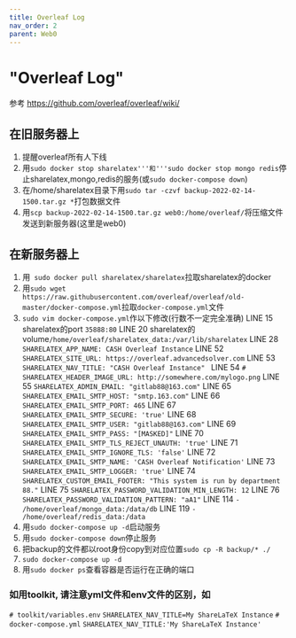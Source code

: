 ```yaml
---
title: Overleaf Log
nav_order: 2
parent: Web0
---
```



# "Overleaf Log"

参考 https://github.com/overleaf/overleaf/wiki/

## 在旧服务器上

1. 提醒overleaf所有人下线
2. 用`sudo docker stop sharelatex'''和'''sudo docker stop mongo redis`停止sharelatex,mongo,redis的服务(或`sudo docker-compose down`)
3. 在/home/sharelatex目录下用`sudo tar -czvf backup-2022-02-14-1500.tar.gz *`打包数据文件
4. 用`scp backup-2022-02-14-1500.tar.gz web0:/home/overleaf/`将压缩文件发送到新服务器(这里是web0)

## 在新服务器上

1. 用` sudo docker pull sharelatex/sharelatex`拉取sharelatex的docker
2. 用`sudo wget https://raw.githubusercontent.com/overleaf/overleaf/old-master/docker-compose.yml`拉取`docker-compose.yml`文件
3. `sudo vim docker-compose.yml`作以下修改(行数不一定完全准确)
LINE 15 sharelatex的port `35888:80`
LINE 20 sharelatex的volume`/home/overleaf/sharelatex_data:/var/lib/sharelatex`
LINE 28 `SHARELATEX_APP_NAME: CASH Overleaf Instance`
LINE 52 `SHARELATEX_SITE_URL: https://overleaf.advancedsolver.com`
LINE 53 `SHARELATEX_NAV_TITLE: "CASH Overleaf Instance" `
LINE 54 `# SHARELATEX_HEADER_IMAGE_URL: http://somewhere.com/mylogo.png`
LINE 55 `SHARELATEX_ADMIN_EMAIL: "gitlab88@163.com"`
LINE 65 `SHARELATEX_EMAIL_SMTP_HOST: "smtp.163.com"`
LINE 66 `SHARELATEX_EMAIL_SMTP_PORT: 465`
LINE 67 `SHARELATEX_EMAIL_SMTP_SECURE: 'true'`
LINE 68 `SHARELATEX_EMAIL_SMTP_USER: "gitlab88@163.com"`
LINE 69 `SHARELATEX_EMAIL_SMTP_PASS: "[MASKED]"`
LINE 70 `SHARELATEX_EMAIL_SMTP_TLS_REJECT_UNAUTH: 'true'`
LINE 71 `SHARELATEX_EMAIL_SMTP_IGNORE_TLS: 'false'`
LINE 72 `SHARELATEX_EMAIL_SMTP_NAME: 'CASH Overleaf Notification'`
LINE 73 `SHARELATEX_EMAIL_SMTP_LOGGER: 'true'`
LINE 74 `SHARELATEX_CUSTOM_EMAIL_FOOTER: "This system is run by department 88."`
LINE 75 `SHARELATEX_PASSWORD_VALIDATION_MIN_LENGTH: 12`
LINE 76 `SHARELATEX_PASSWORD_VALIDATION_PATTERN: "aA1"`
LINE 114 `- /home/overleaf/mongo_data:/data/db`
LINE 119 `- /home/overleaf/redis_data:/data`
4. 用`sudo docker-compose up -d`启动服务
5. 用`sudo docker-compose down`停止服务
5. 把backup的文件都以root身份copy到对应位置`sudo cp -R backup/* ./`
6. `sudo docker-compose up -d`
7. 用`sudo docker ps`查看容器是否运行在正确的端口

### 如用toolkit, 请注意yml文件和env文件的区别，如
`# toolkit/variables.env`
`SHARELATEX_NAV_TITLE=My ShareLaTeX Instance`
`# docker-compose.yml`
`SHARELATEX_NAV_TITLE:'My ShareLaTeX Instance'`
